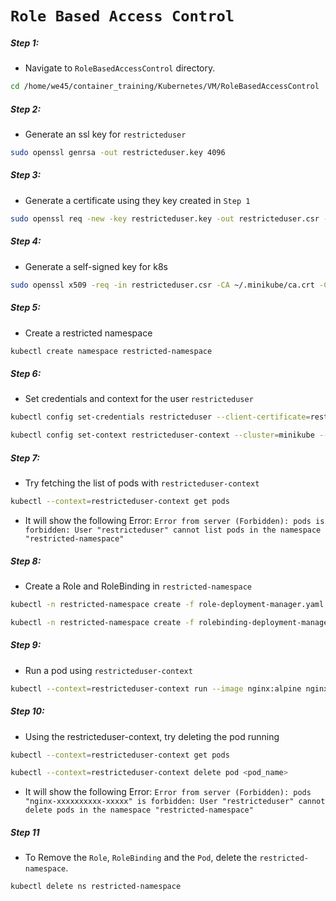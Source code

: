 # **`Role Based Access Control`**


##### Step 1: 

* Navigate to `RoleBasedAccessControl` directory.

```bash
cd /home/we45/container_training/Kubernetes/VM/RoleBasedAccessControl
```

##### Step 2: 

* Generate an ssl key for `restricteduser`

```bash
sudo openssl genrsa -out restricteduser.key 4096
```


##### Step 3:

* Generate a certificate using they key created in `Step 1`

```bash
sudo openssl req -new -key restricteduser.key -out restricteduser.csr -subj '/CN=restricteduser/O=developer'
```


##### Step 4:

* Generate a self-signed key for k8s

```bash
sudo openssl x509 -req -in restricteduser.csr -CA ~/.minikube/ca.crt -CAkey ~/.minikube/ca.key -CAcreateserial -out restricteduser.crt -days 365
```

##### Step 5:

* Create a restricted namespace

```bash
kubectl create namespace restricted-namespace
```

##### Step 6:

* Set credentials and context for the user `restricteduser`

```bash
kubectl config set-credentials restricteduser --client-certificate=restricteduser.crt  --client-key=restricteduser.key

kubectl config set-context restricteduser-context --cluster=minikube --namespace=restricted-namespace --user=restricteduser
```


##### Step 7:

* Try fetching the list of pods with `restricteduser-context`

```bash
kubectl --context=restricteduser-context get pods
```

* It will show the following Error: `Error from server (Forbidden): pods is forbidden: User "restricteduser" cannot list pods in the namespace "restricted-namespace"`

##### Step 8:

* Create a Role and RoleBinding in `restricted-namespace`

```bash
kubectl -n restricted-namespace create -f role-deployment-manager.yaml

kubectl -n restricted-namespace create -f rolebinding-deployment-manager.yaml
```

##### Step 9:

* Run a pod using `restricteduser-context`

```bash
kubectl --context=restricteduser-context run --image nginx:alpine nginx
```

##### Step 10:

* Using the restricteduser-context, try deleting the pod running

```bash
kubectl --context=restricteduser-context get pods 

kubectl --context=restricteduser-context delete pod <pod_name> 
```

* It will show the following Error: `Error from server (Forbidden): pods "nginx-xxxxxxxxxx-xxxxx" is forbidden: User "restricteduser" cannot delete pods in the namespace "restricted-namespace"`
 

##### Step 11

* To Remove the `Role`, `RoleBinding` and the `Pod`, delete the `restricted-namespace`. 

```bash
kubectl delete ns restricted-namespace
```
